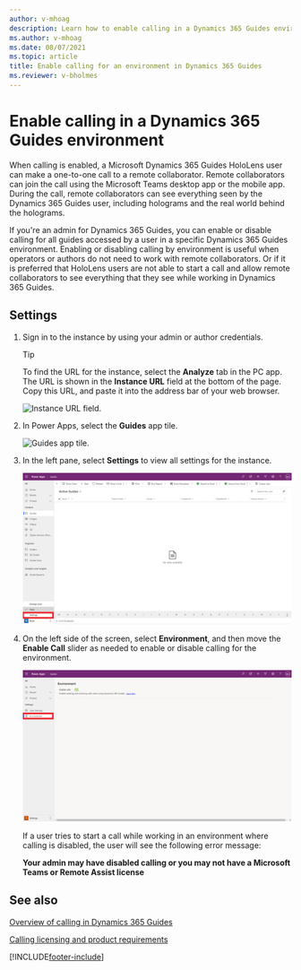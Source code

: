 ```yaml
---
author: v-mhoag
description: Learn how to enable calling in a Dynamics 365 Guides environment 
ms.author: v-mhoag
ms.date: 08/07/2021
ms.topic: article
title: Enable calling for an environment in Dynamics 365 Guides
ms.reviewer: v-bholmes
---
```


# Enable calling in a Dynamics 365 Guides environment 

When calling is enabled, a Microsoft Dynamics 365 Guides HoloLens user can make a one-to-one call to a remote collaborator. Remote collaborators can join the call using the Microsoft Teams desktop app or the mobile app. During the call, remote collaborators can see everything seen by the Dynamics 365 Guides user, including holograms and the real world behind the holograms.

If you're an admin for Dynamics 365 Guides, you can enable or disable calling for all guides accessed by a user in a specific Dynamics 365 Guides environment. Enabling or disabling calling by environment is useful when operators or authors do not need to work with remote collaborators. Or if it is preferred that HoloLens users are not able to start a call and allow remote collaborators to see everything that they see while working in Dynamics 365 Guides.  

<!--In the second sentence in the above paragraph, how about "Enabling or disabling by environment is useful depending on whether operators or authors need to work with remote collaborators or not. Or you may want to restrict HoloLens users from calling a remote collaborator and sharing everything they see while working in Dynamics 365 Guides"?-->

<!--Is calling enabled by default?-->

## Settings

1. Sign in to the instance by using your admin or author credentials.

    > [!TIP]
    > To find the URL for the instance, select the **Analyze** tab in the PC app. The URL is shown in the **Instance URL** field at the bottom of the page. Copy this URL, and paste it into the address bar of your web browser.
    >
    > ![Instance URL field.](media/instance-url.PNG "Instance URL field")

2. In Power Apps, select the **Guides** app tile.

    ![Guides app tile.](media/guides-app-tile.PNG "Guides app tile")
    
3.	In the left pane, select **Settings** to view all settings for the instance.

    ![Settings highlighted in the left pane.](media/Admin-EnableCalling01__Background-GuidesMDA-AreaPicker-Settings.png "Settings highlighted in left pane")

4.	On the left side of the screen, select **Environment**, and then move the **Enable Call** slider as needed to enable or disable calling for the environment.

    ![New command highlighted at top of Power Apps screen.](media/Admin-EnableCalling02__Background-GuidesMDA-AreaSettings-Environment.png "New command highlighted at top of Power Apps screen") 

    If a user tries to start a call while working in an environment where calling is disabled, the user will see the following error message: 

    **Your admin may have disabled calling or you may not have a Microsoft Teams or Remote Assist license**

## See also

[Overview of calling in Dynamics 365 Guides ](create-guide.md)

[Calling licensing and product requirements](admin-export-import-folders.md)

[!INCLUDE[footer-include](../includes/footer-banner.md)]
